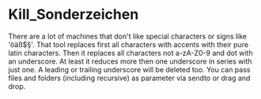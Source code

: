# Kill_Sonderzeichen
There are a lot of machines that don't like special characters or signs like 'öäß$§'. That tool replaces first all characters with accents with their pure latin characters. Then it replaces all characters not a-zA-Z0-9 and dot with an underscore. At least it reduces more then one underscore in series with just one. A leading or trailing underscore will be deleted too. You can pass files and folders (including recursive) as parameter via sendto or drag and drop.
